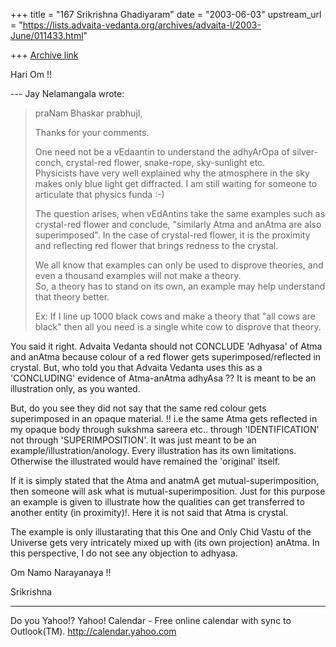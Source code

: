 +++
title = "167 Srikrishna Ghadiyaram"
date = "2003-06-03"
upstream_url = "https://lists.advaita-vedanta.org/archives/advaita-l/2003-June/011433.html"

+++
[Archive link](https://lists.advaita-vedanta.org/archives/advaita-l/2003-June/011433.html)

Hari Om !!

--- Jay Nelamangala <jay at r-c-i.com> wrote:
> praNam Bhaskar prabhujI,
> 
> Thanks for your comments.
> 
> One need not be a vEdaantin to understand the 
> adhyArOpa of silver-conch,
> crystal-red flower, snake-rope,  sky-sunlight etc.  
> Physicists have very
> well explained why the atmosphere in the sky makes 
> only blue light
> get diffracted.  I am still waiting for someone to
> articulate that physics
> funda  :-)
> 
> The question arises, when vEdAntins take the same
> examples such as
> crystal-red flower and  conclude,  "similarly Atma
> and anAtma are also
> superimposed".
> In the case of crystal-red flower,  it is the
> proximity and reflecting red
> flower
> that brings redness to the crystal.
> 
> We all know that examples can only be used to
> disprove theories, and
> even a thousand examples will not  make a theory.  
> So, a theory has to
> stand on its own,  an example may help understand
> that theory better.
> 
> Ex:  If I line up 1000 black cows and make a theory
> that "all cows are
> black"
> then  all you need is a single white cow to disprove
> that theory.
> 

You said it right. Advaita Vedanta should not CONCLUDE
'Adhyasa' of Atma and anAtma because colour of a red
flower gets superimposed/reflected in crystal. But,
who told you that Advaita Vedanta uses this as a
'CONCLUDING' evidence of Atma-anAtma adhyAsa ?? It is
meant to be an illustration only, as you wanted.

But, do you see they did not say that the same red
colour gets superimposed in an opaque material. !! i.e
the same Atma gets reflected in my opaque body through
sukshma sareera etc.. through 'IDENTIFICATION' not
through 'SUPERIMPOSITION'. It was just meant to be an
example/illustration/anology. Every illustration has
its own limitations. Otherwise the illustrated would
have remained the 'original' itself. 

If it is simply stated that the Atma and anatmA get
mutual-superimposition, then someone will ask what is
mutual-superimposition. Just for this purpose an
example is given to illustrate how the qualities can
get transferred to another entity (in proximity)!.
Here it is not said that Atma is crystal.

The example is only illustarating that this One and
Only Chid Vastu of the Universe gets very intricately
mixed up with (its own projection) anAtma. In this
perspective, I do not see any objection to adhyasa.

Om Namo Narayanaya !!

Srikrishna


__________________________________
Do you Yahoo!?
Yahoo! Calendar - Free online calendar with sync to Outlook(TM).
http://calendar.yahoo.com

